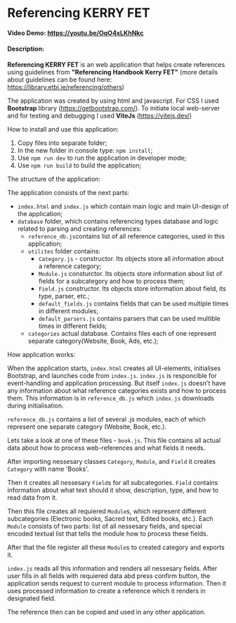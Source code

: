 # Referencing KERRY FET
#### Video Demo:  https://youtu.be/OqO4xLKhNkc
#### Description:

**Referencing KERRY FET** is an web application that helps create references using guidelines from **"Referencing Handbook Kerry FET"**
(more details about guidelines can be found here: https://library.etbi.ie/referencing/others)

The application was created by using html and javascript. For CSS I used **Bootstrap** library (https://getbootstrap.com/).
To initiate local web-server and for testing and debugging I used **ViteJs** (https://vitejs.dev/)

How to install and use this application:
1. Copy files into separate folder;
2. In the new folder in console type: `npm install`;
3. Use `npm run dev` to run the application in developer mode;
4. Use `npm run build` to build the application;

The structure of the application:

The application consists of the next parts:
- `index.html` and `index.js` which contain main logic and main UI-design of the application;
- `database` folder, which contains referencing types database and logic related to parsing and creating references:
  - `reference_db.js`contains list of all reference categories, used in this application;
  - `utilites` folder contains:
    - `Category.js` - constructor. Its objects store all information about a reference category;
    - `Module.js` consturctor. Its objects store information about list of fields for a subcategory and how to process them;
    - `Field.js` constructor. Its objects store information about field, its type, parser, etc.;
    - `default_fields.js` contains fields that can be used multiple times in different modules;
    - `default_parsers.js` contains parsers that can be used multible times in different fields;
  - `categories` actual database. Contains files each of one represent separate category(Website, Book, Ads, etc.);

How application works:

When the application starts, `index.html` creates all UI-elements, initialises Bootstrap, and launches code from `index.js`. `index.js` is responcible for event-handling and application processing. But itself `index.js` doesn't have any information about what reference categories exists and how to process them. This information is in `reference_db.js` which `index.js` downloads during initialisation.

`reference_db.js` contains a list of several .js modules, each of which represent one separate category (Website, Book, etc.).

Lets take a look at one of these files - `book.js`. This file contains all actual data about how to process web-references and what fields it needs.

After importing nessesary classes `Category`, `Module`, and `Field` it creates `Category` with name 'Books'.

Then it creates all nessesary `Field`s for all subcategories. `Field` contains information about what text should it show, description, type, and how to read data from it.

Then this file creates all requiered `Module`s, which represent different subcategories (Electronic books, Sacred text, Edited books, etc.). Each `Module` consists of two parts: list of all nessesary fields, and special encoded textual list that tells the module how to process these fields.

After that the file register all these `Module`s to created category and exports it.

`index.js` reads all this information and renders all nessesary fields. After user fills in all fields with requiered data abd press confirm button, the application sends request to current module to process information. Then it uses processed information to create a reference which it renders in designated field.

The reference then can be copied and used in any other application.